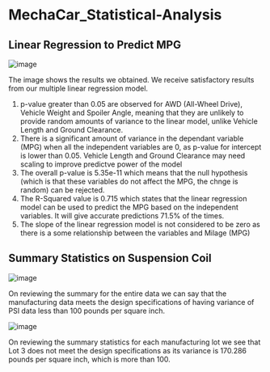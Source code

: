 # MechaCar_Statistical-Analysis

## Linear Regression to Predict MPG

![image](https://user-images.githubusercontent.com/100053788/174461809-5bb80d9c-860a-4712-9327-21b67c45c617.png)

The image shows the results we obtained. 
We receive satisfactory results from our multiple linear regression model.

1. p-value greater than 0.05 are observed for AWD (All-Wheel Drive), Vehicle Weight and Spoiler Angle, meaning that they are unlikely to provide random amounts of variance to the linear model, unlike Vehicle Length and Ground Clearance.
2. There is a significant amount of variance in the dependant variable (MPG) when all the independent variables are 0, as p-value for intercept is lower than 0.05. Vehicle Length and Ground Clearance may need scaling to improve predictve power of the model
3. The overall p-value is 5.35e-11 which means that the null hypothesis (which is that these variables do not affect the MPG, the chnge is random) can be rejected.
4. The R-Squared value is 0.715 which states that the linear regression model can be used to predict the MPG based on the independent variables. It will give accurate predictions 71.5% of the times.
5. The slope of the linear regression model is not considered to be zero as there is a some relationship between the variables and Milage (MPG)

## Summary Statistics on Suspension Coil

![image](https://user-images.githubusercontent.com/100053788/174464659-053645b3-95f9-4613-9e31-ae5ef59d6d6a.png)


On reviewing the summary for the entire data we can say that the manufacturing data meets the design specifications of having variance of PSI data less than 100 pounds per square inch.


![image](https://user-images.githubusercontent.com/100053788/174464916-7879037a-dbf8-4278-9e7f-65b408c06420.png)


On reviewing the summary statistics for each manufacturing lot we see that Lot 3 does not meet the design specifications as its variance is 170.286 pounds per square inch, which is more than 100.
